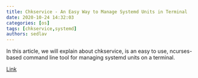 ```yaml
---
title: Chkservice - An Easy Way to Manage Systemd Units in Terminal
date: 2020-10-24 14:32:03
categories: [os]
tags: [chkservice,systemd]
authors: sedlav
---
```


In this article, we will explain about chkservice, is an easy to use, ncurses-based command line tool for managing systemd units on a terminal.

[Link](https://www.tecmint.com/chkservice-manage-systemd-units-in-terminal/)
